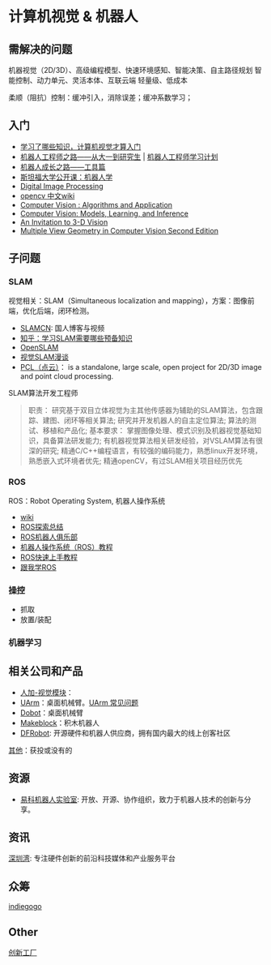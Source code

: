 
# 计算机视觉 & 机器人

## 需解决的问题

机器视觉（2D/3D）、高级编程模型、快速环境感知、智能决策、自主路径规划
智能控制、动力单元、灵活本体、互联云端
轻量级、低成本

柔顺（阻抗）控制：缓冲引入，消除误差；缓冲系数学习；


## 入门

* [学习了哪些知识，计算机视觉才算入门](https://www.zhihu.com/question/26836846)
* [机器人工程师之路——从大一到研究生](http://blog.exbot.net/archives/2790) | [机器人工程师学习计划](https://zhuanlan.zhihu.com/p/22266788)
* [机器人成长之路——工具篇](https://zhuanlan.zhihu.com/p/22822237)
* [斯坦福大学公开课：机器人学](http://open.163.com/special/opencourse/robotics.html)
* [Digital Image Processing]()
* [opencv 中文wiki](http://wiki.opencv.org.cn/)
* [Computer Vision : Algorithms and Application](http://szeliski.org/Book/)
* [Computer Vision: Models, Learning, and Inference](http://www.computervisionmodels.com/)
* [An Invitation to 3-D Vision](http://vision.ucla.edu/MASKS/)
* [Multiple View Geometry in Computer Vision Second Edition](http://www.robots.ox.ac.uk/~vgg/hzbook/)

## 子问题

### SLAM

视觉相关：SLAM（Simultaneous localization and mapping），方案：图像前端，优化后端，闭环检测。

* [SLAMCN](http://www.slamcn.org/index.php): 国人博客与视频
* [知乎：学习SLAM需要哪些预备知识](https://www.zhihu.com/question/35186064/answer/69699924)
* [OpenSLAM](https://www.openslam.org/)
* [视觉SLAM漫谈](http://www.cnblogs.com/gaoxiang12/p/3695962.html)
* [PCL（点云）](http://pointclouds.org/)： is a standalone, large scale, open project for 2D/3D image and point cloud processing.

SLAM算法开发工程师
>职责：
>研究基于双目立体视觉为主其他传感器为辅助的SLAM算法，包含跟踪、建图、闭环等相关算法;
>研究并开发机器人的自主定位算法;
>算法的测试、移植和产品化;
>基本要求：
>掌握图像处理、模式识别及机器视觉基础知识，具备算法研发能力;
>有机器视觉算法相关研发经验，对VSLAM算法有很深的研究;
>精通C/C++编程语言，有较强的编码能力，熟悉linux开发环境，熟悉嵌入式环境者优先;
>精通openCV，有过SLAM相关项目经历优先


### ROS

ROS：Robot Operating System, 机器人操作系统

* [wiki](http://wiki.ros.org/cn)
* [ROS探索总结](http://www.guyuehome.com/column/ros-explore)
* [ROS机器人俱乐部](http://www.rosclub.cn/)
* [机器人操作系统（ROS）教程](http://www.arduino.cn/thread-11255-1-1.html)
* [ROS快速上手教程](http://my.phirobot.com/drafts/ros_quick_start1_start_with_ubuntu_for_ros.html)
* [跟我学ROS](http://www.robotos.net/portal.php)

### 操控

* 抓取
* 放置/装配


### 机器学习


## 相关公司和产品

* [人加-视觉模块](http://www.humanplus.cc/depth-vpu.html)：
* [UArm](http://www.evol.net)：桌面机械臂。[UArm 常见问题](http://www.ufactory.cc/#!/cn/support/question)
* [Dobot](http://cn.dobot.cc/download-center/)：桌面机械臂
* [Makeblock](http://www.makeblock.com/)：积木机器人
* [DFRobot](http://www.dfrobot.com.cn/): 开源硬件和机器人供应商，拥有国内最大的线上创客社区

[其他](http://www.itjuzi.com/company?scope=103&sub_scope=108)：获投或没有的

## 资源

* [易科机器人实验室](http://blog.exbot.net/): 开放、开源、协作组织，致力于机器人技术的创新与分享。

## 资讯

[深圳湾](https://www.shenzhenware.com): 专注硬件创新的前沿科技媒体和产业服务平台

## 众筹

[indiegogo](https://www.indiegogo.com/)


## Other

[创新工厂](http://www.chuangxin.com/)


